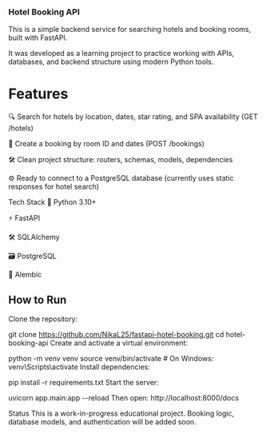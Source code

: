 ### Hotel Booking API
This is a simple backend service for searching hotels and booking rooms, built with FastAPI.

It was developed as a learning project to practice working with APIs, databases, and backend structure using modern Python tools.

# Features
🔍 Search for hotels by location, dates, star rating, and SPA availability (GET /hotels)

📝 Create a booking by room ID and dates (POST /bookings)

🛠️ Clean project structure: routers, schemas, models, dependencies

⚙️ Ready to connect to a PostgreSQL database (currently uses static responses for hotel search)

Tech Stack
🐍 Python 3.10+

⚡ FastAPI

🛠️ SQLAlchemy

🗃️ PostgreSQL 

🔧 Alembic 


## How to Run
Clone the repository:


git clone https://github.com/NikaL25/fastapi-hotel-booking.git
cd hotel-booking-api
Create and activate a virtual environment:


python -m venv venv
source venv/bin/activate  # On Windows: venv\Scripts\activate
Install dependencies:


pip install -r requirements.txt
Start the server:


uvicorn app.main:app --reload
Then open: http://localhost:8000/docs

Status
This is a work-in-progress educational project. Booking logic, database models, and authentication will be added soon.
